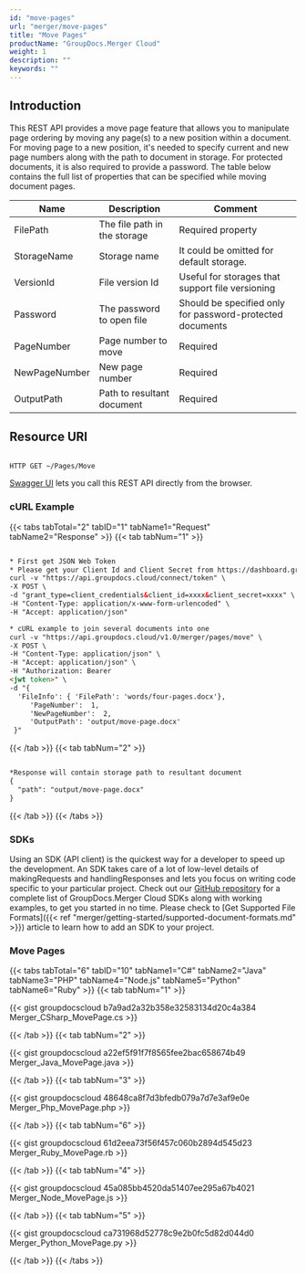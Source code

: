 ```yaml
---
id: "move-pages"
url: "merger/move-pages"
title: "Move Pages"
productName: "GroupDocs.Merger Cloud"
weight: 1
description: ""
keywords: ""
---
```


## Introduction ##

This REST API provides a move page feature that allows you to manipulate page ordering by moving any page(s) to a new position within a document.
For moving page to a new position, it's needed to specify current and new page numbers along with the path to document in storage. For protected documents, it is also required to provide a password.
The table below contains the full list of properties that can be specified while moving document pages.

|Name|Description|Comment
|---|---|---
|FilePath|The file path in the storage|Required property
|StorageName|Storage name|It could be omitted for default storage.
|VersionId|File version Id|Useful for storages that support file versioning
|Password|The password to open file|Should be specified only for password-protected documents
|PageNumber|Page number to move|Required
|NewPageNumber|New page number|Required
|OutputPath|Path to resultant document|Required

## Resource URI ##

```html

HTTP GET ~/Pages/Move

```

[Swagger UI](https://apireference.groupdocs.cloud/merger/#/Pages/Move) lets you call this REST API directly from the browser.

### cURL Example ###

{{< tabs tabTotal="2" tabID="1" tabName1="Request" tabName2="Response" >}} {{< tab tabNum="1" >}}

```html

* First get JSON Web Token
* Please get your Client Id and Client Secret from https://dashboard.groupdocs.cloud/applications. Kindly place Client Id in "client_id" and Client Secret in "client_secret" argument.
curl -v "https://api.groupdocs.cloud/connect/token" \
-X POST \
-d "grant_type=client_credentials&client_id=xxxx&client_secret=xxxx" \
-H "Content-Type: application/x-www-form-urlencoded" \
-H "Accept: application/json"

* cURL example to join several documents into one
curl -v "https://api.groupdocs.cloud/v1.0/merger/pages/move" \
-X POST \
-H "Content-Type: application/json" \
-H "Accept: application/json" \
-H "Authorization: Bearer
<jwt token>" \
-d "{
  'FileInfo': { 'FilePath': 'words/four-pages.docx'},
     'PageNumber':  1,
     'NewPageNumber':  2,
     'OutputPath': 'output/move-page.docx'
 }"
```

{{< /tab >}} {{< tab tabNum="2" >}}

```html

*Response will contain storage path to resultant document
{
  "path": "output/move-page.docx"
}
```

{{< /tab >}} {{< /tabs >}}

### SDKs ###

Using an SDK (API client) is the quickest way for a developer to speed up the development. An SDK takes care of a lot of low-level details of makingRequests and handlingResponses and lets you focus on writing code specific to your particular project. Check out our [GitHub repository](https://github.com/groupdocs-merger-cloud) for a complete list of GroupDocs.Merger Cloud SDKs along with working examples, to get you started in no time. Please check to [Get Supported File Formats]({{< ref "merger/getting-started/supported-document-formats.md" >}}) article to learn how to add an SDK to your project.

### Move Pages ###

{{< tabs tabTotal="6" tabID="10" tabName1="C#" tabName2="Java" tabName3="PHP" tabName4="Node.js" tabName5="Python" tabName6="Ruby" >}} {{< tab tabNum="1" >}}

{{< gist groupdocscloud b7a9ad2a32b358e32583134d20c4a384 Merger_CSharp_MovePage.cs >}}

{{< /tab >}} {{< tab tabNum="2" >}}

{{< gist groupdocscloud a22ef5f91f7f8565fee2bac658674b49 Merger_Java_MovePage.java >}}

{{< /tab >}} {{< tab tabNum="3" >}}

{{< gist groupdocscloud 48648ca8f7d3bfedb079a7d7e3af9e0e Merger_Php_MovePage.php >}}

{{< /tab >}} {{< tab tabNum="6" >}}

{{< gist groupdocscloud 61d2eea73f56f457c060b2894d545d23 Merger_Ruby_MovePage.rb >}}

{{< /tab >}} {{< tab tabNum="4" >}}

{{< gist groupdocscloud 45a085bb4520da51407ee295a67b4021 Merger_Node_MovePage.js >}}

{{< /tab >}} {{< tab tabNum="5" >}}

{{< gist groupdocscloud ca731968d52778c9e2b0fc5d82d044d0 Merger_Python_MovePage.py >}}

{{< /tab >}} {{< /tabs >}}
